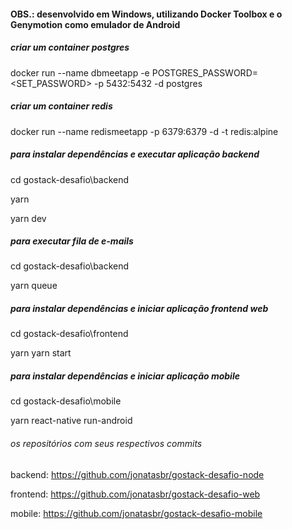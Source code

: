 #### OBS.: desenvolvido em Windows, utilizando Docker Toolbox e o Genymotion como emulador de Android

##### criar um container postgres
docker run --name dbmeetapp -e POSTGRES_PASSWORD=<SET_PASSWORD> -p 5432:5432 -d postgres

##### criar um container redis
docker run --name redismeetapp -p 6379:6379 -d -t redis:alpine

##### para instalar dependências e executar aplicação backend
cd gostack-desafio\backend

yarn

yarn dev

##### para executar fila de e-mails
cd gostack-desafio\backend

yarn queue

##### para instalar dependências e iniciar aplicação frontend web
cd gostack-desafio\frontend

yarn yarn start

##### para instalar dependências e iniciar aplicação mobile
cd gostack-desafio\mobile

yarn react-native run-android

###### os repositórios com seus respectivos commits
backend: https://github.com/jonatasbr/gostack-desafio-node

frontend: https://github.com/jonatasbr/gostack-desafio-web

mobile: https://github.com/jonatasbr/gostack-desafio-mobile
